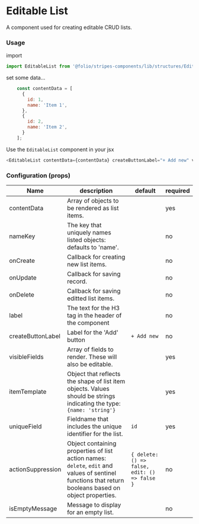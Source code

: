 # Editable List
A component used for creating editable CRUD lists.

### Usage

import
```js
import EditableList from '@folio/stripes-components/lib/structures/EditableList';
```

set some data...
```js
    const contentData = [
      {
        id: 1,
        name: 'Item 1',
      },
      {
        id: 2,
        name: 'Item 2',
      }
    ];
```


Use the `EditableList` component in your jsx
```js
<EditableList contentData={contentData} createButtonLabel="+ Add new" visibleFields={['name']} itemTemplate={{ id: 'number', name: 'string' }} onUpdate={this.handleUpdate} onDelete={this.handleDelete} onCreate={this.handleCreate} />
```

### Configuration (props)
Name | description | default | required
--- | --- | --- | ---
contentData | Array of objects to be rendered as list items. | | yes
nameKey | The key that uniquely names listed objects: defaults to 'name'. | | no
onCreate | Callback for creating new list items. | | no
onUpdate | Callback for saving record.  | | no
onDelete | Callback for saving editted list items. | | no
label | The text for the H3 tag in the header of the component | | no
createButtonLabel | Label for the 'Add' button | `+ Add new` | no
visibleFields | Array of fields to render. These will also be editable. | | yes
itemTemplate | Object that reflects the shape of list item objects. Values should be strings indicating the type: `{name: 'string'}` | | yes
uniqueField | Fieldname that includes the unique identifier for the list. | `id` | yes
actionSuppression | Object containing properties of list action names: `delete`, `edit` and values of sentinel functions that return booleans based on object properties. | `{ delete: () => false, edit: () => false }` | no
isEmptyMessage | Message to display for an empty list. | | no

